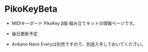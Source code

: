 # PikoKeyBeta

- MIDIキーボード PikoKey β版 組み立てキットの情報ページです。

- 後日更新予定

- Arduino Nano Everyは別売ですので、別途入手しておいてください。

